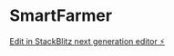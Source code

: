# SmartFarmer

[Edit in StackBlitz next generation editor ⚡️](https://stackblitz.com/~/github.com/SKARIANALI/SmartFarmer)